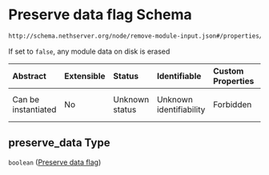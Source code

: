 # Preserve data flag Schema

```txt
http://schema.nethserver.org/node/remove-module-input.json#/properties/preserve_data
```

If set to `false`, any module data on disk is erased

| Abstract            | Extensible | Status         | Identifiable            | Custom Properties | Additional Properties | Access Restrictions | Defined In                                                                         |
| :------------------ | :--------- | :------------- | :---------------------- | :---------------- | :-------------------- | :------------------ | :--------------------------------------------------------------------------------- |
| Can be instantiated | No         | Unknown status | Unknown identifiability | Forbidden         | Allowed               | none                | [remove-module-input.json\*](node/remove-module-input.json "open original schema") |

## preserve\_data Type

`boolean` ([Preserve data flag](remove-module-input-properties-preserve-data-flag.md))
